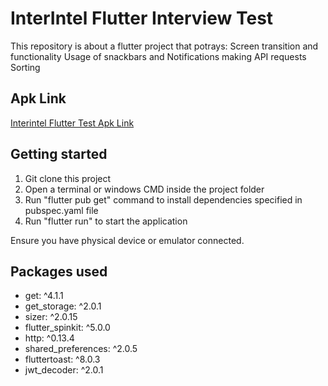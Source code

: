 # InterIntel Flutter Interview Test

This repository is about a flutter project that potrays:
Screen transition and functionality
Usage of snackbars and Notifications
making API requests
Sorting

## Apk Link

[Interintel Flutter Test Apk Link](https://drive.google.com/file/d/1Q7MoqW8CnwspP05S13dN68WaGZ0TZyPY/view?usp=sharing)

## Getting started

1. Git clone this project
2. Open a terminal or windows CMD inside the project folder
3. Run "flutter pub get" command to install dependencies specified in pubspec.yaml file
4. Run "flutter run" to start the application

Ensure you have physical device or emulator connected.

## Packages used

- get: ^4.1.1
- get_storage: ^2.0.1
- sizer: ^2.0.15
- flutter_spinkit: ^5.0.0
- http: ^0.13.4
- shared_preferences: ^2.0.5
- fluttertoast: ^8.0.3
- jwt_decoder: ^2.0.1
